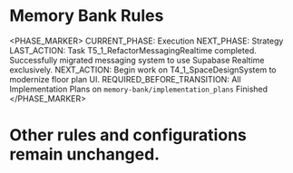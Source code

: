 # Memory Bank Rules

<PHASE_MARKER>
CURRENT_PHASE: Execution
NEXT_PHASE: Strategy
LAST_ACTION: Task T5_1_RefactorMessagingRealtime completed. Successfully migrated messaging system to use Supabase Realtime exclusively.
NEXT_ACTION: Begin work on T4_1_SpaceDesignSystem to modernize floor plan UI.
REQUIRED_BEFORE_TRANSITION: All Implementation Plans on `memory-bank/implementation_plans` Finished
</PHASE_MARKER>

# Other rules and configurations remain unchanged.
